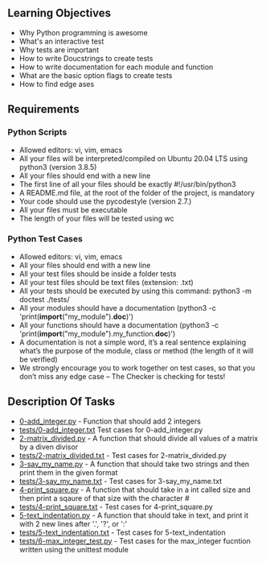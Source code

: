 ## Learning Objectives
- Why Python programming is awesome
- What's an interactive test
- Why tests are important
- How to write Doucstrings to create tests
- How to write documentation for each module and function
- What are the basic option flags to create tests
- How to find edge ases

## Requirements
### Python Scripts
- Allowed editors: vi, vim, emacs
- All your files will be interpreted/compiled on Ubuntu 20.04 LTS using python3 (version 3.8.5)
- All your files should end with a new line
- The first line of all your files should be exactly #!/usr/bin/python3
- A README.md file, at the root of the folder of the project, is mandatory
- Your code should use the pycodestyle (version 2.7.)
- All your files must be executable
- The length of your files will be tested using wc

### Python Test Cases
- Allowed editors: vi, vim, emacs
- All your files should end with a new line
- All your test files should be inside a folder tests
- All your test files should be text files (extension: .txt)
- All your tests should be executed by using this command: python3 -m doctest ./tests/
- All your modules should have a documentation (python3 -c 'print(__import__("my_module").__doc__)')
- All your functions should have a documentation (python3 -c 'print(__import__("my_module").my_function.__doc__)')
- A documentation is not a simple word, it’s a real sentence explaining what’s the purpose of the module, class or method (the length of it will be verified)
- We strongly encourage you to work together on test cases, so that you don’t miss any edge case – The Checker is checking for tests!

## Description Of Tasks
- [0-add_integer.py](https://github.com/ephraimm-zm/alu-higher_level_programming/blob/main/python-test_driven_development/0-add_integer.py) - Function that should add 2 integers
- [tests/0-add_integer.txt](https://github.com/ephraimm-zm/alu-higher_level_programming/blob/main/python-test_driven_development/tests/0-add_integer.txt) Test cases for 0-add_integer.py
- [2-matrix_divided.py](https://github.com/ephraimm-zm/alu-higher_level_programming/blob/main/python-test_driven_development/2-matrix_divided.py) - A function that should divide all values of a matrix by a diven divisor
- [tests/2-matrix_divided.txt](https://github.com/ephraimm-zm/alu-higher_level_programming/blob/main/python-test_driven_development/tests/2-matrix_divided.txt) - Test cases for 2-matrix_divided.py
- [3-say_my_name.py](https://github.com/ephraimm-zm/alu-higher_level_programming/blob/main/python-test_driven_development/3-say_my_name.py) - A function that should take two strings and then print them in the given format
- [tests/3-say_my_name.txt](https://github.com/ephraimm-zm/alu-higher_level_programming/blob/main/python-test_driven_development/tests/3-say_my_name.txt) - Test cases for 3-say_my_name.txt
- [4-print_square.py](https://github.com/ephraimm-zm/alu-higher_level_programming/blob/main/python-test_driven_development/4-print_square.py) - A function that should take in a int called size and then print a sqaure of that size with the character #
- [tests/4-print_square.txt](https://github.com/ephraimm-zm/alu-higher_level_programming/blob/main/python-test_driven_development/tests/4-print_square.txt) - Test cases for 4-print_square.py
- [5-text_indentation.py](https://github.com/ephraimm-zm/alu-higher_level_programming/blob/main/python-test_driven_development/5-text_indentation.py) - A function that should take in text, and print it with 2 new lines after '.', '?', or ':'
- [tests/5-text_indentation.txt](https://github.com/ephraimm-zm/alu-higher_level_programming/blob/main/python-test_driven_development/tests/5-text_indentation.txt) - Test cases for 5-text_indentation
- [tests/6-max_integer_test.py](https://github.com/ephraimm-zm/alu-higher_level_programming/blob/main/python-test_driven_development/tests/6-max_integer_test.py) - Test cases for the max_integer fucntion written using the unittest module

